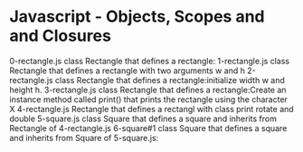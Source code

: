 # Javascript - Objects, Scopes and and Closures


0-rectangle.js  class Rectangle that defines a rectangle:
1-rectangle.js class Rectangle that defines a rectangle with two arguments w and h
2-rectangle.js class Rectangle that defines a rectangle:initialize width w and height h.
3-rectangle.js class Rectangle that defines a rectangle:Create an instance method called print() that prints the rectangle using the character X
4-rectangle.js Rectangle that defines a rectangl with class print rotate and double
5-square.js class Square that defines a square and inherits from Rectangle of 4-rectangle.js
6-square#1 class Square that defines a square and inherits from Square of 5-square.js:
